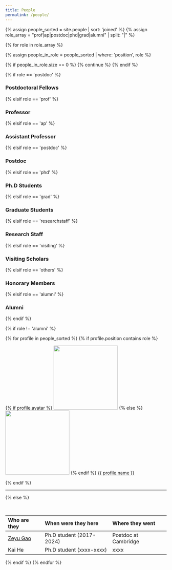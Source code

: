 ```yaml
---
title: People
permalink: /people/
---
```


{% assign people_sorted = site.people | sort: 'joined' %}
{% assign role_array = "prof|ap|postdoc|phd|grad|alumni" | split: "|" %}

{% for role in role_array %}

{% assign people_in_role = people_sorted | where: 'position', role %}

<!-- Skip section if there's nobody -->
{% if people_in_role.size == 0 %}
  {% continue %}
{% endif %}

<div class="pos_header">
{% if role == 'postdoc' %}
<h3>Postdoctoral Fellows</h3>
  {% elsif role == 'prof' %}
<h3>Professor</h3>
 {% elsif role == 'ap' %}
<h3>Assistant Professor</h3>
 {% elsif role == 'postdoc' %}
<h3>Postdoc</h3>
 {% elsif role == 'phd' %}
<h3>Ph.D Students</h3>
 {% elsif role == 'grad' %}
<h3>Graduate Students</h3>
 {% elsif role == 'researchstaff' %}
<h3>Research Staff</h3>
 {% elsif role == 'visiting' %}
<h3>Visiting Scholars</h3>
 {% elsif role == 'others' %}
<h3>Honorary Members</h3>
 {% elsif role == 'alumni' %}
<h3>Alumni</h3>
{% endif %}
</div>

{% if role != 'alumni' %}
<div class="content list people">
  {% for profile in people_sorted %}
    {% if profile.position contains role %}
      <div class="list-item-people">
        <p class="list-post-title">
          {% if profile.avatar %}
            <a href="{{ site.baseurl }}{{ profile.url }}"><img class="profile-thumbnail" src="{{site.baseurl}}/images/people/{{profile.avatar}}" style="width: auto; height: 200px;"></a>
          {% else %}
            <a href="{{ site.baseurl }}{{ profile.url }}"><img class="profile-thumbnail" src="http://evansheline.com/wp-content/uploads/2011/02/facebook-Storm-Trooper.jpg" style="width: auto; height: 200px;"></a>
          {% endif %}
          <a class="name" href="{{ site.baseurl }}{{ profile.url }}">{{ profile.name }}</a>
        </p>
      </div>    
    {% endif %}
</div>
<hr>

{% else %}

<br>

| Who are they | When were they here | Where they went |
| :------------- |:-------------| :-----------|
| [Zeyu Gao](https://scholar.google.com/citations?hl=en&user=CeP6dkcAAAAJ) | Ph.D student (2017-2024) | Postdoc at Cambridge |
| Kai He| Ph.D student (xxxx-xxxx) | xxxx |
{% endif %}
{% endfor %}